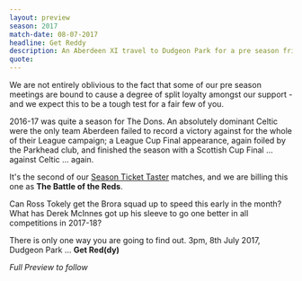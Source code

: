 ```yaml
---
layout: preview
season: 2017
match-date: 08-07-2017
headline: Get Reddy
description: An Aberdeen XI travel to Dudgeon Park for a pre season friendly which is bound to be a crowd pleaser.
quote:
---
```

We are not entirely oblivious to the fact that some of our pre season meetings are bound to cause a degree of split loyalty amongst our support - and we expect this to be a tough test for a fair few of you.

2016-17 was quite a season for The Dons. An absolutely dominant Celtic were the only team Aberdeen failed to record a victory against for the whole of their League campaign; a League Cup Final appearance, again foiled by the Parkhead club, and finished the season with a Scottish Cup Final ... against Celtic ... again.

It's the second of our [Season Ticket Taster](/2017/06/05/season-ticket-taster/) matches, and we are billing this one as **The Battle of the Reds**.

Can Ross Tokely get the Brora squad up to speed this early in the month? What has Derek McInnes got up his sleeve to go one better in all competitions in 2017-18?

There is only one way you are going to find out. 3pm, 8th July 2017, Dudgeon Park ... **Get Red(dy)**

*Full Preview to follow*
